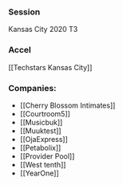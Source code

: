 
### Session
Kansas City 2020 T3

### Accel
[[Techstars Kansas City]]

### Companies:
- [[Cherry Blossom Intimates]]
- [[Courtroom5]]
- [[Musicbuk]]
- [[Muuktest]]
- [[OjaExpress]]
- [[Petabolix]]
- [[Provider Pool]]
- [[West tenth]]
- [[YearOne]]


